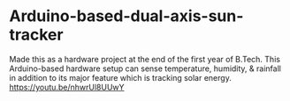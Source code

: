 # Arduino-based-dual-axis-sun-tracker
Made this as a hardware project at the end of the first year of B.Tech. This Arduino-based hardware setup can sense temperature, humidity, &amp; rainfall in addition to its major feature which is tracking solar energy.
https://youtu.be/nhwrUl8UUwY
